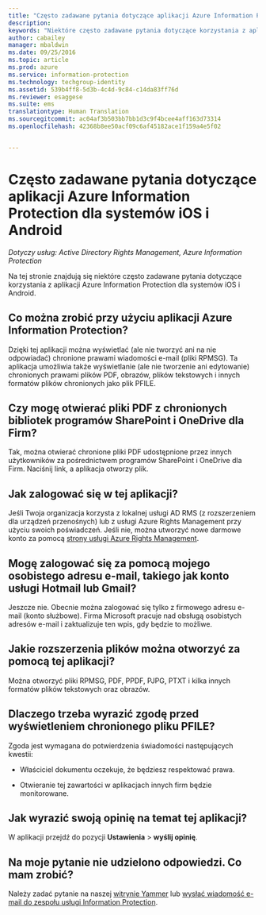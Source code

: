 ```yaml
---
title: "Często zadawane pytania dotyczące aplikacji Azure Information Protection dla systemów iOS i Android | Azure Information Protection"
description: 
keywords: "Niektóre często zadawane pytania dotyczące korzystania z aplikacji Azure Information Protection dla systemów iOS i Android"
author: cabailey
manager: mbaldwin
ms.date: 09/25/2016
ms.topic: article
ms.prod: azure
ms.service: information-protection
ms.technology: techgroup-identity
ms.assetid: 539b4ff8-5d3b-4c4d-9c84-c14da83ff76d
ms.reviewer: esaggese
ms.suite: ems
translationtype: Human Translation
ms.sourcegitcommit: ac04af3b503bb7bb1d3c9f4bcee4aff163d73314
ms.openlocfilehash: 42368b8ee50acf09c6af45182ace1f159a4e5f02


---
```


# Często zadawane pytania dotyczące aplikacji Azure Information Protection dla systemów iOS i Android

*Dotyczy usług: Active Directory Rights Management, Azure Information Protection*

Na tej stronie znajdują się niektóre często zadawane pytania dotyczące korzystania z aplikacji Azure Information Protection dla systemów iOS i Android.

## Co można zrobić przy użyciu aplikacji Azure Information Protection?

Dzięki tej aplikacji można wyświetlać (ale nie tworzyć ani na nie odpowiadać) chronione prawami wiadomości e-mail (pliki RPMSG). Ta aplikacja umożliwia także wyświetlanie (ale nie tworzenie ani edytowanie) chronionych prawami plików PDF, obrazów, plików tekstowych i innych formatów plików chronionych jako plik PFILE. 

## Czy mogę otwierać pliki PDF z chronionych bibliotek programów SharePoint i OneDrive dla Firm?

Tak, można otwierać chronione pliki PDF udostępnione przez innych użytkowników za pośrednictwem programów SharePoint i OneDrive dla Firm. Naciśnij link, a aplikacja otworzy plik. 

## Jak zalogować się w tej aplikacji?

Jeśli Twoja organizacja korzysta z lokalnej usługi AD RMS (z rozszerzeniem dla urządzeń przenośnych) lub z usługi Azure Rights Management przy użyciu swoich poświadczeń. Jeśli nie, można utworzyć nowe darmowe konto za pomocą [strony usługi Azure Rights Management](https://portal.office.com/signup?sku=rms&ru=https%3A%2F%2Fportal.azurerms.com%2F%23%2Fdownload).

## Mogę zalogować się za pomocą mojego osobistego adresu e-mail, takiego jak konto usługi Hotmail lub Gmail?

Jeszcze nie. Obecnie można zalogować się tylko z firmowego adresu e-mail (konto służbowe). Firma Microsoft pracuje nad obsługą osobistych adresów e-mail i zaktualizuje ten wpis, gdy będzie to możliwe.

## Jakie rozszerzenia plików można otworzyć za pomocą tej aplikacji?

Można otworzyć pliki RPMSG, PDF, PPDF, PJPG, PTXT i kilka innych formatów plików tekstowych oraz obrazów.

## Dlaczego trzeba wyrazić zgodę przed wyświetleniem chronionego pliku PFILE?

Zgoda jest wymagana do potwierdzenia świadomości następujących kwestii:

- Właściciel dokumentu oczekuje, że będziesz respektować prawa.

- Otwieranie tej zawartości w aplikacjach innych firm będzie monitorowane.

##  Jak wyrazić swoją opinię na temat tej aplikacji?

W aplikacji przejdź do pozycji **Ustawienia** > **wyślij opinię**.


## Na moje pytanie nie udzielono odpowiedzi. Co mam zrobić?

Należy zadać pytanie na naszej [witrynie Yammer](http://www.yammer.com/AskIPTeam) lub [wysłać wiadomość e-mail do zespołu usługi Information Protection](mailto:askIPteam@microsoft.com?subject=Question%20about%20Azure%20Information%20Protection%20app).



<!--HONumber=Sep16_HO4-->


